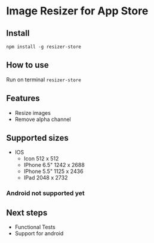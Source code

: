 # Image Resizer for App Store

## Install
`` npm install -g resizer-store ``

## How to use

Run on terminal
`` resizer-store ``

## Features
- Resize images
- Remove alpha channel

## Supported sizes
- IOS
  - Icon 512 x 512
  - IPhone 6.5" 1242 x 2688
  - IPhone 5.5" 1125 x 2436
  - IPad 2048 x 2732

### Android not supported yet


## Next steps
- Functional Tests
- Support for android
